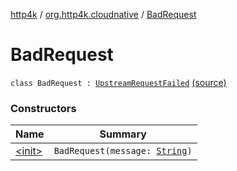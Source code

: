 [http4k](../../index.md) / [org.http4k.cloudnative](../index.md) / [BadRequest](./index.md)

# BadRequest

`class BadRequest : `[`UpstreamRequestFailed`](../-upstream-request-failed/index.md) [(source)](https://github.com/http4k/http4k/blob/master/http4k-cloudnative/src/main/kotlin/org/http4k/cloudnative/UpstreamRequestFailed.kt#L21)

### Constructors

| Name | Summary |
|---|---|
| [&lt;init&gt;](-init-.md) | `BadRequest(message: `[`String`](https://kotlinlang.org/api/latest/jvm/stdlib/kotlin/-string/index.html)`)` |
